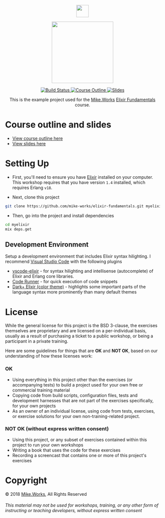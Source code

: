 <p align='center'>
  <a href="https://mike.works" target='_blank'>
    <img height=40 src='https://assets.mike.works/img/login_logo-33a9e523d451fb0d902f73d5452d4a0b.png' />
  </a> 
</p>
<p align='center'>
  <a href="https://mike.works/course/elixir-fundamentals-2b07030" target='_blank'>
    <img height=200 src='https://cloud.githubusercontent.com/assets/558005/26024427/1a9cb876-37d1-11e7-9f2c-88893b6280f0.png' />
  </a>
</p> 

<p align='center'>
  <a href="https://travis-ci.org/mike-works/elixir-fundamentals" title="Build Status">
    <img title="Build Status" src="https://travis-ci.org/mike-works/elixir-fundamentals.svg?branch=solutions"/>
  </a>
  <a href="https://mike.works/course/elixir-fundamentals-2b07030" title="Elixir Fundamentals">
    <img title="Course Outline" src="https://img.shields.io/badge/mike.works-course%20outline-blue.svg"/>
  </a>
  <a href="https://docs.mike.works/elixir-fundamentals" title="Slides">
    <img title="Slides" src="https://img.shields.io/badge/mike.works-slides-blue.svg"/>
  </a>
</p>
<p align='center'>
This is the example project used for the <a title="Mike.Works" href="https://mike.works">Mike.Works</a> <a title="Elixir Fundamentals" href="https://mike.works/course/elixir-fundamentals-2b07030">Elixir Fundamentals</a> course.
</p>

# Course outline and slides
 * [View course outline here](https://mike.works/course/elixir-fundamentals-2b07030)
 * [View slides here](https://docs.mike.works/elixir-fundamentals)

# Setting Up
* First, you'll need to ensure you have [Elixir](http://elixir-lang.org/install.html) installed on your computer. This workshop requires that you have version `1.4` installed, which requires Erlang `v18`.

* Next, clone this project
```sh
git clone https://github.com/mike-works/elixir-fundamentals.git myelixir
```
* Then, go into the project and install dependencies
```sh
cd myelixir
mix deps.get
```

## Development Environment

Setup a development environment that includes Elixir syntax hilighting. I recommend [Visual Studio Code](https://code.visualstudio.com/) with the following plugins
* [vscode-elixir](https://marketplace.visualstudio.com/items?itemName=mjmcloug.vscode-elixir) - for syntax hilighting and intellisense (autocomplete) of Elixir and Erlang core libraries.
* [Code Runner](https://marketplace.visualstudio.com/items?itemName=formulahendry.code-runner) - for quick execution of code snippets
* [Dark+ Elixir (color theme)](https://marketplace.visualstudio.com/items?itemName=kkalita.dark-plus-elixir) - highlights some important parts of the language syntax more prominently than many default themes


# License
While the general license for this project is the BSD 3-clause, the exercises
themselves are proprietary and are licensed on a per-individual basis, usually
as a result of purchasing a ticket to a public workshop, or being a participant
in a private training.

Here are some guidelines for things that are **OK** and **NOT OK**, based on our
understanding of how these licenses work:

### OK
* Using everything in this project other than the exercises (or accompanying tests) 
to build a project used for your own free or commercial training material
* Copying code from build scripts, configuration files, tests and development 
harnesses that are not part of the exercises specifically, for your own projects
* As an owner of an individual license, using code from tests, exercises, or
exercise solutions for your own non-training-related project.

### NOT OK (without express written consent)
* Using this project, or any subset of 
exercises contained within this project to run your own workshops
* Writing a book that uses the code for these exercises
* Recording a screencast that contains one or more of this project's exercises 


# Copyright

&copy; 2018 [Mike.Works](https://mike.works), All Rights Reserved

###### This material may not be used for workshops, training, or any other form of instructing or teaching developers, without express written consent
